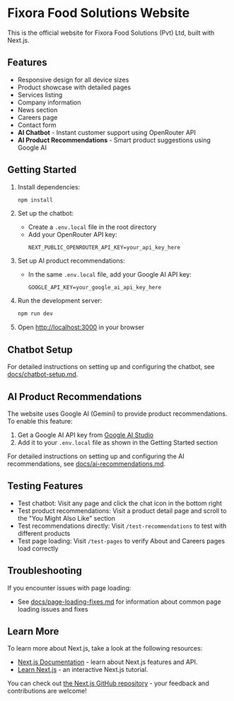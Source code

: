 # Fixora Food Solutions Website

This is the official website for Fixora Food Solutions (Pvt) Ltd, built with Next.js.

## Features

- Responsive design for all device sizes
- Product showcase with detailed pages
- Services listing
- Company information
- News section
- Careers page
- Contact form
- **AI Chatbot** - Instant customer support using OpenRouter API
- **AI Product Recommendations** - Smart product suggestions using Google AI

## Getting Started

1. Install dependencies:
   ```bash
   npm install
   ```

2. Set up the chatbot:
   - Create a `.env.local` file in the root directory
   - Add your OpenRouter API key:
     ```
     NEXT_PUBLIC_OPENROUTER_API_KEY=your_api_key_here
     ```

3. Set up AI product recommendations:
   - In the same `.env.local` file, add your Google AI API key:
     ```
     GOOGLE_API_KEY=your_google_ai_api_key_here
     ```

4. Run the development server:
   ```bash
   npm run dev
   ```

5. Open [http://localhost:3000](http://localhost:3000) in your browser

## Chatbot Setup

For detailed instructions on setting up and configuring the chatbot, see [docs/chatbot-setup.md](docs/chatbot-setup.md).

## AI Product Recommendations

The website uses Google AI (Gemini) to provide product recommendations. To enable this feature:

1. Get a Google AI API key from [Google AI Studio](https://aistudio.google.com/)
2. Add it to your `.env.local` file as shown in the Getting Started section

For detailed instructions on setting up and configuring the AI recommendations, see [docs/ai-recommendations.md](docs/ai-recommendations.md).

## Testing Features

- Test chatbot: Visit any page and click the chat icon in the bottom right
- Test product recommendations: Visit a product detail page and scroll to the "You Might Also Like" section
- Test recommendations directly: Visit `/test-recommendations` to test with different products
- Test page loading: Visit `/test-pages` to verify About and Careers pages load correctly

## Troubleshooting

If you encounter issues with page loading:
- See [docs/page-loading-fixes.md](docs/page-loading-fixes.md) for information about common page loading issues and fixes

## Learn More

To learn more about Next.js, take a look at the following resources:

- [Next.js Documentation](https://nextjs.org/docs) - learn about Next.js features and API.
- [Learn Next.js](https://nextjs.org/learn) - an interactive Next.js tutorial.

You can check out [the Next.js GitHub repository](https://github.com/vercel/next.js/) - your feedback and contributions are welcome!